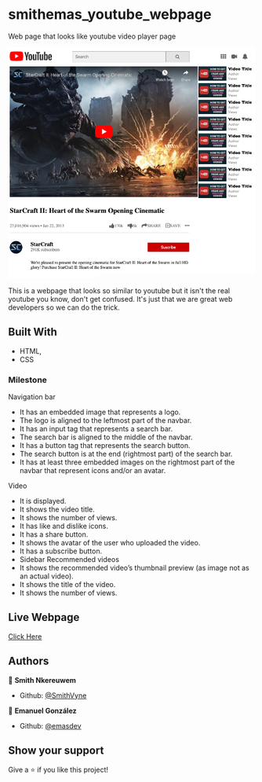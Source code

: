 # smithemas_youtube_webpage

Web page that looks like youtube video player page

![screenshot](./app_screenshot.png)

This is a webpage that looks so similar to youtube but it isn't the real youtube you know, don't get confused. It's just that we are great web developers so we can do the trick.

## Built With

- HTML,
- CSS

### Milestone

Navigation bar

- It has an embedded image that represents a logo.
- The logo is aligned to the leftmost part of the navbar.
- It has an input tag that represents a search bar.
- The search bar is aligned to the middle of the navbar.
- It has a button tag that represents the search button.
- The search button is at the end (rightmost part) of the search bar.
- It has at least three embedded images on the rightmost part of the navbar that represent icons and/or an avatar.

Video

- It is displayed.
- It shows the video title.
- It shows the number of views.
- It has like and dislike icons.
- It has a share button.
- It shows the avatar of the user who uploaded the video.
- It has a subscribe button.
- Sidebar Recommended videos
- It shows the recommended video’s thumbnail preview (as image not as an actual video).
- It shows the title of the video.
- It shows the number of views.

## Live Webpage

[Click Here](https://rawcdn.githack.com/emasdev/smithemas_youtube_webpage/b76436e43ed24a4abe0969703c58014708d90acf/index.html)

## Authors

👤 **Smith Nkereuwem**

- Github: [@SmithVyne](https://github.com/smithvyne)

👤 **Emanuel González**

- Github: [@emasdev](https://github.com/emasdev)

## Show your support

Give a ⭐️ if you like this project!
